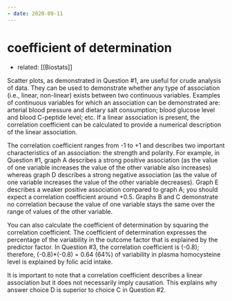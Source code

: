 ```yaml
---
- date: 2020-09-11
---
```


# coefficient of determination

- related: [[Biostats]]

Scatter plots, as demonstrated in Question #1, are useful for crude analysis of data.  They can be used to demonstrate whether any type of association (i.e., linear, non-linear) exists between two continuous variables.  Examples of continuous variables for which an association can be demonstrated are: arterial blood pressure and dietary salt consumption; blood glucose level and blood C-peptide level; etc.  If a linear association is present, the correlation coefficient can be calculated to provide a numerical description of the linear association.

The correlation coefficient ranges from -1 to +1 and describes two important characteristics of an association: the strength and polarity.  For example, in Question #1, graph A describes a strong positive association (as the value of one variable increases the value of the other variable also increases) whereas graph D describes a strong negative association (as the value of one variable increases the value of the other variable decreases).  Graph E describes a weaker positive association compared to graph A; you should expect a correlation coefficient around +0.5.  Graphs B and C demonstrate no correlation because the value of one variable stays the same over the range of values of the other variable.

You can also calculate the coefficient of determination by squaring the correlation coefficient.  The coefficient of determination expresses the percentage of the variability in the outcome factor that is explained by the predictor factor.  In Question #3, the correlation coefficient is (-0.8); therefore, (-0.8)\*(-0.8) = 0.64 (64%) of variability in plasma homocysteine level is explained by folic acid intake.

It is important to note that a correlation coefficient describes a linear association but it does not necessarily imply causation.  This explains why answer choice D is superior to choice C in Question #2.
